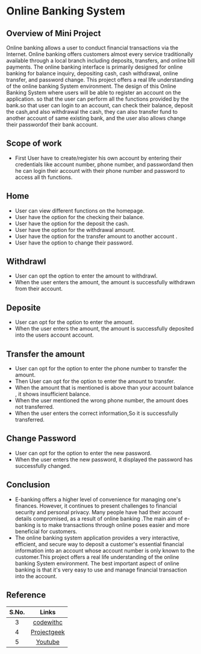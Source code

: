 # Online Banking System 
##  Overview of Mini Project
 Online banking allows a user to conduct financial transactions via the Internet. Online banking offers customers almost every service traditionally available through a local branch including deposits, transfers, and online bill payments. The online banking interface is primarily designed for online banking for balance inquiry, depositing cash, cash withdrawal, online transfer, and password change.  This project offers a real life understanding of the online banking System environment.
The design of this Online Banking System where users will be able to register an account on the application. so that the user can perform all the functions  provided by the bank.so that  user can login to an account, can check their balance, deposit the cash,and also withdrawal the cash, they can also transfer fund  to another account of same existing bank,  and the user also allows change their passwordof their bank account.
## Scope of work
-   First User have to  create/register his own account  by entering their  credentials like account number, phone number, and passwordand then he  can login their account with their phone number and password to access all th functions.
## Home
-   User can view different functions  on the homepage.
-   User have the option for the checking their  balance.
-   User have the option for the deposit the cash.
-   User have the option for the withdrawal amount.
-   User have the option for the transfer amount to another account .
-   User have the option to change their password.
## Withdrawl
-   User can opt  the option to enter the amount to withdrawl.
-   When the user enters the amount, the amount is successfully withdrawn from their account.
## Deposite
-   User can opt for  the option to enter the amount.
-   When the user enters the amount, the amount is successfully deposited into the users account account.
## Transfer the amount
-   User can opt for the option to enter the phone number to transfer the amount.
-   Then User can opt for  the option to enter the amount to transfer.
-   When the amount that is mentioned is above than your  account balance , it shows insufficient balance.
-   When the user mentioned the wrong phone number, the amount does not transferred.
-   When the user enters the correct information,So  it is successfully transferred. 
## Change Password
-   User can opt for the option to enter the new password.
-   When the user enters the new password, it displayed the password has successfully changed.
## Conclusion
-   E-banking offers a higher level of convenience for managing one's finances. However, it continues to present challenges to financial security and personal privacy. Many people have had their account details compromised, as a result of online banking .The main aim of e-banking is to make transactions through online poses easier and more beneficial for customers.
-   The online banking system application provides a very interactive, efficient, and secure way to deposit a customer's essential financial information into an account whose account number is only known to the customer.This project offers a real life understanding of the online banking System environment.  The best important aspect of online banking is that it's very easy to use and manage financial transaction into the account. 
## Reference
|S.No.|Links|
|:-:|:--:|
|3|[codewithc](https://www.codewithc.com/mini-project-in-c-bank-management-system/)|
|4|[Projectgeek](https://projectsgeek.com/2013/06/banking-project-in-c-language-source-code.html)|
|5|[Youtube](https://youtu.be/eGaImwD8fPQ)|
